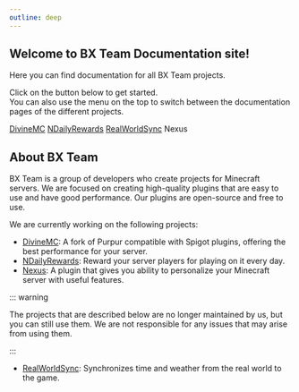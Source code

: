```yaml
---
outline: deep
---
```


## Welcome to BX Team Documentation site!

Here you can find documentation for all BX Team projects.

Click on the button below to get started.<br>
You can also use the menu on the top to switch between the documentation pages of the different projects.

<a href="/documentation/divinemc" class="docs-button">DivineMC</a>
<a href="/documentation/ndailyrewards" class="docs-button">NDailyRewards</a>
<a href="/documentation/realworldsync" class="docs-button">RealWorldSync</a>
<a class="off-button">Nexus</a>

## About BX Team

BX Team is a group of developers who create projects for Minecraft servers.
We are focused on creating high-quality plugins that are easy to use and have good performance. Our plugins are open-source and free to use.

We are currently working on the following projects:

-   [DivineMC](https://github.com/DivineMC/DivineMC): A fork of Purpur compatible with Spigot plugins, offering the best performance for your server.
-   [NDailyRewards](https://github.com/BX-Team/NDailyRewards): Reward your server players for playing on it every day.
-   [Nexus](https://github.com/BX-Team/Nexus): A plugin that gives you ability to personalize your Minecraft server with useful features.

::: warning

The projects that are described below are no longer maintained by us, but you can still use them. We are not responsible for any issues that may arise from using them.

:::

-   [RealWorldSync](https://github.com/BX-Team/RealWorldSync): Synchronizes time and weather from the real world to the game.
